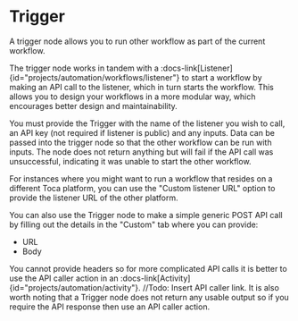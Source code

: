# Trigger

A trigger node allows you to run other workflow as part of the current workflow.

The trigger node works in tandem with a :docs-link[Listener]{id="projects/automation/workflows/listener"} to start a workflow by making an API call to the listener, which in turn starts the workflow. This allows you to design your workflows in a more modular way, which encourages better design and maintainability.

You must provide the Trigger with the name of the listener you wish to call, an API key (not required if listener is public) and any inputs.
Data can be passed into the trigger node so that the other workflow can be run with inputs.
The node does not return anything but will fail if the API call was unsuccessful, indicating it was unable to start the other workflow.

For instances where you might want to run a workflow that resides on a different Toca platform, you can use the "Custom listener URL" option to provide the listener URL of the other platform.

You can also use the Trigger node to make a simple generic POST API call by filling out the details in the "Custom" tab where you can provide:
- URL 
- Body

You cannot provide headers so for more complicated API calls it is better to use the API caller action in an :docs-link[Activity]{id="projects/automation/activity"}. //Todo: Insert API caller link. It is also worth noting that a Trigger node does not return any usable output so if you require the API response then use an API caller action.

